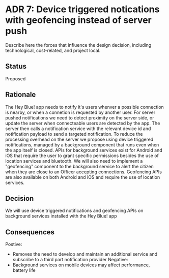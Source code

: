 # ADR 7: Device triggered notications with geofencing instead of server push 
Describe here the forces that influence the design decision, including technological, cost-related, and project local. 

## Status
Proposed 

## Rationale 
The Hey Blue! app needs to notify it's users whenver a possible connection is nearby, or when a connetion is requested by another user. For server pushed notifications we need to detect proximity on the server side, or update the server when connecteable users are detected by the app. The server then calls a notification service with the relevant device id and notification payload to send a targeted notification.
To reduce the processing overhead on the server we propose using device triggered notifications, managed by a  background component that runs even when the app itself is closed. APIs for background services exist for Android and iOS that require the user to grant specific permissions besides the use of location services and bluetooth. 
We will also need to implement a "geofencing" component to the background service to alert the citizen when they are close to an Officer accepting connections. Geofencing APIs are also available on both Android and iOS and require the use of location services.

## Decision 
We will use device triggered notifications and geofencing APIs on background services installed with the Hey Blue! app

## Consequences
Postive:
+ Removes the need to develop and maintain an additional service and subscribe to a third part notification provider
Negative:
+ Background services on mobile devices may affect performance, battery life